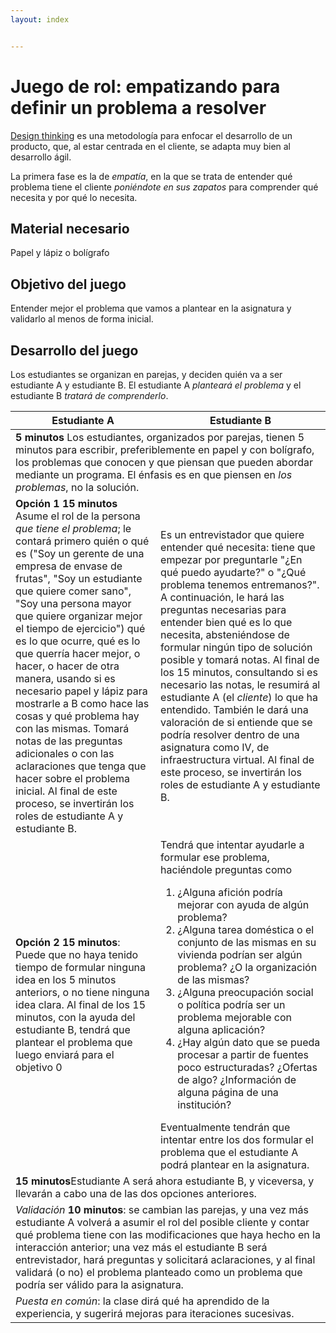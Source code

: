 ```yaml
---
layout: index


---
```

# Juego de rol: empatizando para definir un problema a resolver

[Design thinking](https://designthinking.es/) es una metodología para
enfocar el desarrollo de un producto, que, al estar centrada en el
cliente, se adapta muy bien al desarrollo ágil.

La primera fase es la de *empatía*, en la que se trata de entender qué
problema tiene el cliente *poniéndote en sus zapatos* para comprender
qué necesita y por qué lo necesita.

## Material necesario

Papel y lápiz o bolígrafo


## Objetivo del juego

Entender mejor el problema que vamos a plantear en la asignatura y validarlo al menos de forma inicial.

## Desarrollo del juego

Los estudiantes se organizan en parejas, y deciden quién va a ser estudiante A y estudiante B. El estudiante A *planteará el problema* y el estudiante B *tratará de comprenderlo*.

<table>
<thead>
<th> Estudiante A </th><th> Estudiante B </th>
</thead>
<tbody>
<tr><td colspan="2">  <strong>5 minutos</strong> Los estudiantes, organizados por parejas, tienen 5 minutos para escribir, preferiblemente en papel y con bolígrafo, los problemas  que conocen y que piensan que pueden abordar mediante un programa. El énfasis es en que piensen en <em>los problemas</em>, no la
     solución. </td></tr>
<tr><td> <strong>Opción 1</strong>	 <strong>15 minutos</strong> Asume el  rol de la persona <em>que tiene el problema</em>; le contará primero quién o qué es ("Soy un
      gerente de una empresa de envase de frutas", "Soy un estudiante
      que quiere comer sano", "Soy una persona mayor que quiere
      organizar mejor el tiempo de ejercicio") qué es lo que ocurre, qué es lo
      que querría hacer mejor, o hacer, o hacer de otra manera, usando
      si es necesario papel y lápiz para mostrarle a B como hace las
      cosas y qué problema hay con las mismas. Tomará notas  de las preguntas adicionales o con las aclaraciones que
      tenga que hacer sobre el problema inicial. Al final de este proceso, se invertirán
      los roles de estudiante A y estudiante B.</td>
	  <td>Es un entrevistador que quiere entender qué
      necesita: tiene que empezar por
      preguntarle "¿En qué puedo ayudarte?" o "¿Qué problema tenemos
      entremanos?". A continuación, le hará
      las preguntas necesarias para entender bien qué es lo que
      necesita, absteniéndose de formular ningún tipo de solución
      posible y tomará notas. Al final de los 15 minutos, consultando si es necesario las
      notas, le resumirá al estudiante A (el <em>cliente</em>) lo que ha
      entendido. También le dará una valoración de si entiende que se
      podría resolver dentro de una asignatura como IV, de
      infraestructura virtual. Al final de este proceso, se invertirán
      los roles de estudiante A y estudiante B.
	  </td>
	  </tr>
	  <tr><td><strong>Opción 2</strong> 	 <strong>15 minutos</strong>: Puede que no haya tenido tiempo de formular ninguna idea en los 5 minutos anteriors, o no tiene ninguna idea clara. Al final de los 15 minutos, con la ayuda del estudiante B, tendrá que plantear el problema que luego enviará para el objetivo 0</td>
		<td>Tendrá que
          intentar ayudarle a formular ese problema, haciéndole
          preguntas como
		  <ol>
			  <li>¿Alguna afición podría mejorar con ayuda de algún
                 problema?</li>
			 <li> ¿Alguna tarea doméstica o el conjunto de las mismas en
                su vivienda podrían ser algún problema? ¿O la
                organización de las mismas?</li>
			<li>¿Alguna preocupación social o política podría ser un
               problema mejorable con alguna aplicación?</li>
		    <li> ¿Hay algún dato que se pueda procesar a partir de
               fuentes poco estructuradas? ¿Ofertas de algo?
               ¿Información de alguna página de una institución?</li>
			   </ol>
		Eventualmente tendrán que intentar entre los dos formular el
          problema que el estudiante A podrá plantear en la asignatura.
	</td>
	</tr>
	<tr><td colspan="2"><strong>15 minutos</strong>Estudiante A será ahora estudiante B, y viceversa, y llevarán a cabo una de las dos opciones anteriores.</td></tr>
	<tr><td colspan="2"><em>Validación</em> <strong>10 minutos</strong>: se cambian las parejas, y una vez
     más estudiante A volverá a asumir el rol del posible cliente y
     contar qué problema tiene con las modificaciones que haya hecho
     en la interacción anterior; una vez más el estudiante B será
     entrevistador, hará preguntas y solicitará aclaraciones, y al
     final validará (o no) el problema planteado como un problema que
     podría ser válido para la asignatura.</td></tr>

 <tr><td colspan="2"> <em>Puesta en común</em>: la clase dirá qué ha aprendido de la
    experiencia, y sugerirá mejoras para iteraciones sucesivas.
</tr></td>
</tbody>
</table>
